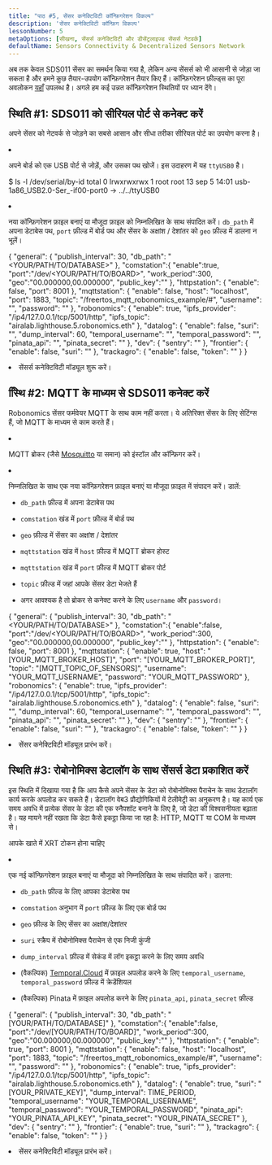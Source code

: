 ```yaml
---
title: "पाठ #5, सेंसर कनेक्टिविटी कॉन्फ़िगरेशन विकल्प"
description: 'सेंसर कनेक्टिविटी कॉन्फ़िग विकल्प'
lessonNumber: 5
metaOptions: [सीखना, सेंसर्स कनेक्टिविटी और डीसेंट्रलाइज्ड सेंसर्स नेटवर्क]
defaultName: Sensors Connectivity & Decentralized Sensors Network
---
```


अब तक केवल SDS011 सेंसर का समर्थन किया गया है, लेकिन अन्य सेंसर्स को भी आसानी से जोड़ा जा सकता है और हमने कुछ तैयार-उपयोग कॉन्फ़िगरेशन तैयार किए हैं। कॉन्फ़िगरेशन फ़ील्ड्स का पूरा अवलोकन [यहाँ](https://github.com/airalab/sensors-connectivity/tree/master/connectivity/config) उपलब्ध है। अगले हम कई उन्नत कॉन्फ़िगरेशन स्थितियों पर ध्यान देंगे।

## स्थिति #1: SDS011 को सीरियल पोर्ट से कनेक्ट करें

अपने सेंसर को नेटवर्क से जोड़ने का सबसे आसान और सीधा तरीका सीरियल पोर्ट का उपयोग करना है। 

<List type="numbers">

<li>

अपने बोर्ड को एक USB पोर्ट से जोड़ें, और उसका पथ खोजें। इस उदाहरण में यह `ttyUSB0` है।


<LessonCodeWrapper codeClass="big-code" language="bash">$ ls -l /dev/serial/by-id
total 0
lrwxrwxrwx 1 root root 13 sep 5 14:01 usb-1a86_USB2.0-Ser_-if00-port0 -> ../../ttyUSB0</LessonCodeWrapper>
</li>

<li>

नया कॉन्फ़िगरेशन फ़ाइल बनाएं या मौजूदा फ़ाइल को निम्नलिखित के साथ संपादित करें। `db_path` में अपना डेटाबेस पथ, `port` फ़ील्ड में बोर्ड पथ और सेंसर के अक्षांश / देशांतर को `geo` फ़ील्ड में डालना न भूलें।

<LessonCodeWrapper codeClass="big-code" language="json">{
   "general": {
      "publish_interval": 30,
      "db_path": "<YOUR/PATH/TO/DATABASE>"
   },
   "comstation":{
      "enable":true,
      "port":"/dev/<YOUR/PATH/TO/BOARD>",
      "work_period":300,
      "geo":"00.000000,00.000000",
      "public_key":""
   },
   "httpstation": {
      "enable": false,
      "port": 8001
   },
   "mqttstation": {
      "enable": false,
      "host": "localhost",
      "port": 1883,
      "topic": "/freertos_mqtt_robonomics_example/#",
      "username": "",
      "password": ""
   },
   "robonomics": {
      "enable": true,
      "ipfs_provider": "/ip4/127.0.0.1/tcp/5001/http",
      "ipfs_topic": "airalab.lighthouse.5.robonomics.eth"
   },
   "datalog": {
      "enable": false,
      "suri": "",
      "dump_interval": 60,
      "temporal_username": "",
      "temporal_password": "",
      "pinata_api": "",
      "pinata_secret": ""
   },
   "dev": {
      "sentry": ""
   },
   "frontier": {
      "enable": false,
      "suri": ""
   },
   "trackagro": {
      "enable": false,
      "token": ""
   }
}</LessonCodeWrapper>

</li>

<li>सेंसर्स कनेक्टिविटी मॉड्यूल शुरू करें।</li>

</List>


## स्थिि #2: MQTT के माध्यम से SDS011 कनेक्ट करें

<RoboAcademyNote type="okay" title="INFO">Robonomics सेंसर फर्मवेयर MQTT के साथ काम नहीं करता। ये अतिरिक्त सेंसर के लिए सेटिंग्स हैं, जो MQTT के माध्यम से काम करते हैं।
</RoboAcademyNote>

<List type="numbers">

<li>

MQTT ब्रोकर (जैसे [Mosquitto](https://mosquitto.org/) या समान) को इंस्टॉल और कॉन्फ़िगर करें।

</li>

<li>

निम्नलिखित के साथ एक नया कॉन्फ़िगरेशन फ़ाइल बनाएं या मौजूदा फ़ाइल में संपादन करें। डालें:

- `db_path` फ़ील्ड में अपना डेटाबेस पथ

- `comstation` खंड में `port` फ़ील्ड में बोर्ड पथ

- `geo` फ़ील्ड में सेंसर का अक्षांश / देशांतर

- `mqttstation` खंड में `host` फ़ील्ड में MQTT ब्रोकर होस्ट

- `mqttstation` खंड में `port` फ़ील्ड में MQTT ब्रोकर पोर्ट

- `topic` फ़ील्ड में जहां आपके सेंसर डेटा भेजते हैं

- अगर आवश्यक है तो ब्रोकर से कनेक्ट करने के लिए `username` और `password`।


<LessonCodeWrapper codeClass="big-code" language="json">{
   "general": {
      "publish_interval": 30,
      "db_path": "<YOUR/PATH/TO/DATABASE>"
   },
   "comstation":{
      "enable":false,
      "port":"/dev/<YOUR/PATH/TO/BOARD>",
      "work_period":300,
      "geo":"00.000000,00.000000",
      "public_key":""
   },
   "httpstation": {
      "enable": false,
      "port": 8001
   },
   "mqttstation": {
      "enable": true,
      "host": "[YOUR_MQTT_BROKER_HOST]",
      "port": "[YOUR_MQTT_BROKER_PORT]",
      "topic": "[MQTT_TOPIC_OF_SENSORS]",
      "username": "YOUR_MQTT_USERNAME",
      "password": "YOUR_MQTT_PASSWORD"
   },
   "robonomics": {
      "enable": true,
      "ipfs_provider": "/ip4/127.0.0.1/tcp/5001/http",
      "ipfs_topic": "airalab.lighthouse.5.robonomics.eth"
   },
   "datalog": {
      "enable": false,
      "suri": "",
      "dump_interval": 60,
      "temporal_username": "",
      "temporal_password": "",
      "pinata_api": "",
      "pinata_secret": ""
   },
   "dev": {
      "sentry": ""
   },
   "frontier": {
      "enable": false,
      "suri": ""
   },
   "trackagro": {
      "enable": false,
      "token": ""
   }
}</LessonCodeWrapper>

</li>

<li>सेंसर कनेक्टिविटी मॉड्यूल प्रारंभ करें।</li>

</List>

## स्थिति #3: रोबोनोमिक्स डेटालॉग के साथ सेंसर्स डेटा प्रकाशित करें

इस स्थिति में दिखाया गया है कि आप कैसे अपने सेंसर के डेटा को रोबोनोमिक्स पैराचेन के साथ डेटालॉग कार्य करके अपलोड कर सकते हैं। डेटालॉग वेब3 प्रौद्योगिकियों में टेलीमेट्री का अनुकरण है। यह कार्य एक समय अवधि में प्रत्येक सेंसर के डेटा की एक स्नैपशॉट बनाने के लिए है, जो डेटा की विश्वसनीयता बढ़ाता है। यह मायने नहीं रखता कि डेटा कैसे इकट्ठा किया जा रहा है: HTTP, MQTT या COM के माध्यम से।

<RoboAcademyNote type="warning" title="चेतावनी">आपके खाते में XRT टोकन होना चाहिए
</RoboAcademyNote>

<List type="numbers">

<li>

एक नई कॉन्फ़िगरेशन फ़ाइल बनाएं या मौजूदा को निम्नलिखित के साथ संपादित करें। डालना:

- `db_path` फ़ील्ड के लिए आपका डेटाबेस पथ

- `comstation` अनुभाग में `port` फ़ील्ड के लिए एक बोर्ड पथ

- `geo` फ़ील्ड के लिए सेंसर का अक्षांश/देशांतर

- `suri` स्क्रैप में रोबोनोमिक्स पैराचेन से एक निजी कुंजी

- `dump_interval` फ़ील्ड में सेकंड में लॉग इकट्ठा करने के लिए समय अवधि

- (वैकल्पिक) [Temporal.Cloud](http://Temporal.Cloud) में फ़ाइल अपलोड करने के लिए `temporal_username`, `temporal_password` फ़ील्ड में क्रेडेंशियल

- (वैकल्पिक) Pinata में फ़ाइल अपलोड करने के लिए `pinata_api`, `pinata_secret` फ़ील्ड

<LessonCodeWrapper codeClass="big-code" language="json">{
   "general": {
      "publish_interval": 30,
      "db_path": "[YOUR/PATH/TO/DATABASE]"
   },
   "comstation":{
      "enable":false,
      "port":"/dev/[YOUR/PATH/TO/BOARD]",
      "work_period":300,
      "geo":"00.000000,00.000000",
      "public_key":""
   },
   "httpstation": {
      "enable": true,
      "port": 8001
   },
   "mqttstation": {
      "enable": false,
      "host": "localhost",
      "port": 1883,
      "topic": "/freertos_mqtt_robonomics_example/#",
      "username": "",
      "password": ""
   },
   "robonomics": {
      "enable": true,
      "ipfs_provider": "/ip4/127.0.0.1/tcp/5001/http",
      "ipfs_topic": "airalab.lighthouse.5.robonomics.eth"
   },
   "datalog": {
      "enable": true,
      "suri": "[YOUR_PRIVATE_KEY]",
      "dump_interval": TIME_PERIOD,
      "temporal_username": "YOUR_TEMPORAL_USERNAME",
      "temporal_password": "YOUR_TEMPORAL_PASSWORD",
      "pinata_api": "YOUR_PINATA_API_KEY",
      "pinata_secret": "YOUR_PINATA_SECRET"
   },
   "dev": {
      "sentry": ""
   },
   "frontier": {
      "enable": true,
      "suri": ""
   },
   "trackagro": {
      "enable": false,
      "token": ""
   }
}</LessonCodeWrapper>

</li>

<li>सेंसर कनेक्टिविटी मॉड्यूल प्रारंभ करें।</li>

</List>